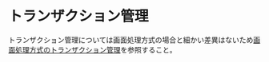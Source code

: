# トランザクション管理

トランザクション管理については画面処理方式の場合と細かい差異はないため[画面処理方式のトランザクション管理](../web/transaction-management.md)を参照すること。
